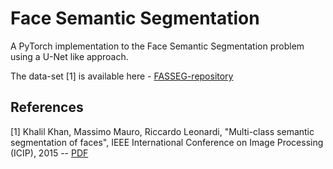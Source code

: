 # Face Semantic Segmentation
A PyTorch implementation to the Face Semantic Segmentation problem using a U-Net like approach.

The data-set [1] is available here - [FASSEG-repository](https://github.com/massimomauro/FASSEG-repository)


References
----------
[1] Khalil Khan, Massimo Mauro, Riccardo Leonardi, "Multi-class semantic segmentation of faces", IEEE International Conference on Image Processing (ICIP), 2015 -- [PDF](https://github.com/massimomauro/FASSEG-repository/blob/master/papers/multiclass_face_segmentation_ICIP2015.pdf)
